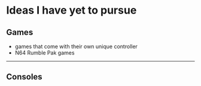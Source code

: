 # Ideas I have yet to pursue

## Games

- games that come with their own unique controller
- N64 Rumble Pak games

---

## Consoles
